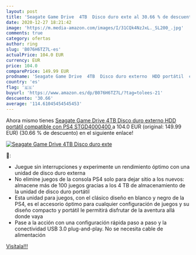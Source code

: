 ```yaml
---
layout: post
title: 'Seagate Game Drive  4TB  Disco duro exte al 30.66 % de descuento'
date: 2020-12-27 18:21:42
image: 'https://m.media-amazon.com/images/I/31CQk4NzJxL._SL200_.jpg'
comments: true
category: ofertas
author: ring
slug: 'B076H6TZ7L-es'
actualPrice: 104.0 EUR
currency: EUR
price: 104.0
comparePrice: 149.99 EUR
prodname: 'Seagate Game Drive  4TB  Disco duro externo  HDD portátil  compatible con PS4  STGD4000400 '
country: 'es'
flag: '🇪🇸'
buyurl: 'https://www.amazon.es/dp/B076H6TZ7L/?tag=tolees-21'
descuento: '30.66'
average: '114.61045454545453'
---
```


Ahora mismo tienes [Seagate Game Drive  4TB  Disco duro externo  HDD portátil  compatible con PS4  STGD4000400 ](https://www.amazon.es/dp/B076H6TZ7L/?tag=tolees-21) a 104.0 EUR (original: 149.99 EUR) (30.66 %  de descuento) en el siguiente enlace!

[![Seagate Game Drive  4TB  Disco duro exte](https://m.media-amazon.com/images/I/31CQk4NzJxL._SL200_.jpg)](https://www.amazon.es/dp/B076H6TZ7L/?tag=tolees-21)

🔎:

- Juegue sin interrupciones y experimente un rendimiento óptimo con una unidad de disco duro externa
- No elimine juegos de la consola PS4 solo para dejar sitio a los nuevos: almacene más de 100 juegos gracias a los 4 TB de almacenamiento de la unidad de disco duro portátil
- Esta unidad para juegos, con el clásico diseño en blanco y negro de la PS4, es el accesorio óptimo para cualquier configuración de juegos y su diseño compacto y portátil le permitirá disfrutar de la aventura allá donde vaya
- Pase a la acción con una configuración rápida paso a paso y la conectividad USB 3.0 plug-and-play. No se necesita cable de alimentación

[Visítala!!!](https://www.amazon.es/dp/B076H6TZ7L/?tag=tolees-21)
